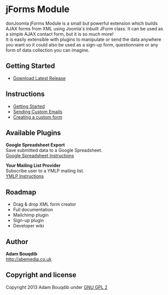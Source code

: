 jForms Module
======

donJoomla jForms Module is a small but powerful extension which builds AJAX forms from XML using Joomla's inbuilt JForm class. 
It can be used as a simple AJAX contact form, but it is so much more!  
It is easily extensible with plugins to manipulate or send the data anywhere you want so it could also be used as a sign-up form, questionnaire or any form of data collection you can imagine.

## Getting Started
- [Download Latest Release](https://github.com/donJoomla/jforms/releases/download/1.6.1/pkg_jforms_full_v1.6.1_j2.5_j3.1.zip)

## Instructions
- [Getting Started](https://github.com/donJoomla/jforms/wiki/Getting-Started)
- [Sending Custom Emails](https://github.com/github.com/donJoomla/jforms/wiki/Sending-Custom-Emails)
- [Creating a custom form](https://github.com/github.com/donJoomla/jforms/wiki/Creating-a-custom-form)


## Available Plugins

**Google Spreadsheet Export**  
Save submitted data to a Google Spreadsheet.  
[Google Spreadsheet Instructions](https://github.com/donJoomla/jforms/wiki/Google-Spreadsheets-Plugin-Instructions)

**Your Mailing List Provider**  
Subscribe user to a YMLP mailing list.  
[YMLP Instructions](https://github.com/donJoomla/jforms/wiki/YMLP-Plugin-Instructions)


## Roadmap

- Drag & drop XML form creator
- Full documentation
- Mailchimp plugin
- Sign-up plugin
- Developer wiki

## Author

**Adam Bouqdib**  
<http://abemedia.co.uk>

## Copyright and license

Copyright 2013 Adam Bouqdib under [GNU GPL 2](https://github.com/donJoomla/jforms/blob/master/LICENSE)
